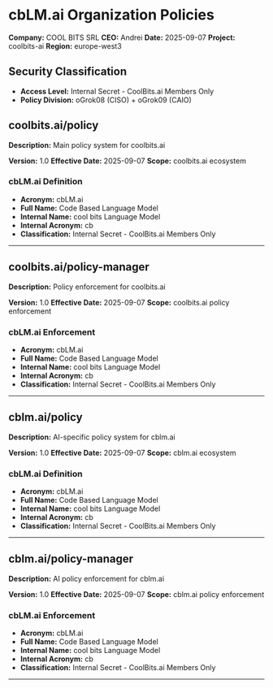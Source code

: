 # cbLM.ai Organization Policies

**Company:** COOL BITS SRL
**CEO:** Andrei
**Date:** 2025-09-07
**Project:** coolbits-ai
**Region:** europe-west3

## Security Classification
- **Access Level:** Internal Secret - CoolBits.ai Members Only
- **Policy Division:** oGrok08 (CISO) + oGrok09 (CAIO)

## coolbits.ai/policy

**Description:** Main policy system for coolbits.ai

**Version:** 1.0
**Effective Date:** 2025-09-07
**Scope:** coolbits.ai ecosystem

### cbLM.ai Definition
- **Acronym:** cbLM.ai
- **Full Name:** Code Based Language Model
- **Internal Name:** cool bits Language Model
- **Internal Acronym:** cb
- **Classification:** Internal Secret - CoolBits.ai Members Only

---

## coolbits.ai/policy-manager

**Description:** Policy enforcement for coolbits.ai

**Version:** 1.0
**Effective Date:** 2025-09-07
**Scope:** coolbits.ai policy enforcement

### cbLM.ai Enforcement
- **Acronym:** cbLM.ai
- **Full Name:** Code Based Language Model
- **Internal Name:** cool bits Language Model
- **Internal Acronym:** cb
- **Classification:** Internal Secret - CoolBits.ai Members Only

---

## cblm.ai/policy

**Description:** AI-specific policy system for cblm.ai

**Version:** 1.0
**Effective Date:** 2025-09-07
**Scope:** cblm.ai ecosystem

### cbLM.ai Definition
- **Acronym:** cbLM.ai
- **Full Name:** Code Based Language Model
- **Internal Name:** cool bits Language Model
- **Internal Acronym:** cb
- **Classification:** Internal Secret - CoolBits.ai Members Only

---

## cblm.ai/policy-manager

**Description:** AI policy enforcement for cblm.ai

**Version:** 1.0
**Effective Date:** 2025-09-07
**Scope:** cblm.ai policy enforcement

### cbLM.ai Enforcement
- **Acronym:** cbLM.ai
- **Full Name:** Code Based Language Model
- **Internal Name:** cool bits Language Model
- **Internal Acronym:** cb
- **Classification:** Internal Secret - CoolBits.ai Members Only

---

